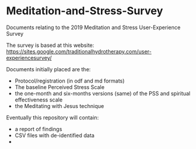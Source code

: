 # Meditation-and-Stress-Survey
Documents relating to the 2019 Meditation and Stress User-Experience Survey

The survey is based at this website:
https://sites.google.com/traditionalhydrotherapy.com/user-experiencesurvey/

Documents initially placed are the:
* Protocol/registration (in odf and md formats)
* The baseline Perceived Stress Scale
* the one-month and six-months versions (same) of the PSS and spiritual effectiveness scale
* the Meditating with Jesus technique

Eventually this repository will contain:
* a report of findings
* CSV files with de-identified data
* 
